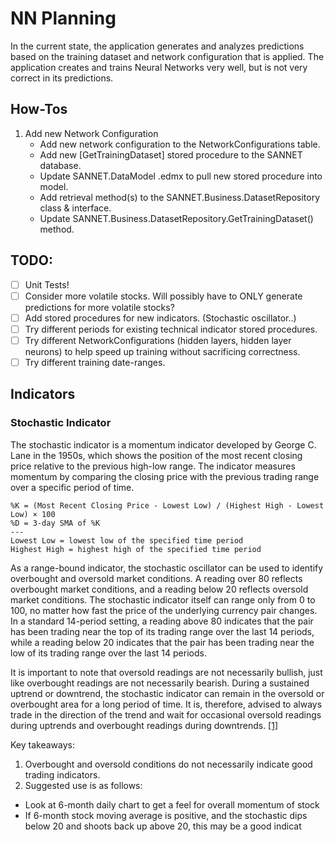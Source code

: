# NN Planning
In the current state, the application generates and analyzes predictions based on the training dataset and network configuration that is applied. The application creates and trains Neural Networks very well, but is not very correct in its predictions.

## How-Tos
1. Add new Network Configuration
   * Add new network configuration to the NetworkConfigurations table.
   * Add new [GetTrainingDataset] stored procedure to the SANNET database.
   * Update SANNET.DataModel .edmx to pull new stored procedure into model.
   * Add retrieval method(s) to the SANNET.Business.DatasetRepository class & interface.
   * Update SANNET.Business.DatasetRepository.GetTrainingDataset() method.

## TODO:
- [ ] Unit Tests!
- [ ] Consider more volatile stocks. Will possibly have to ONLY generate predictions for more volatile stocks?
- [ ] Add stored procedures for new indicators. (Stochastic oscillator..)
- [ ] Try different periods for existing technical indicator stored procedures.
- [ ] Try different NetworkConfigurations (hidden layers, hidden layer neurons) to help speed up training without sacrificing correctness.
- [ ] Try different training date-ranges.

## Indicators
### Stochastic Indicator
The stochastic indicator is a momentum indicator developed by George C. Lane in the 1950s, which shows the position of the most recent closing price relative to the previous high-low range. The indicator measures momentum by comparing the closing price with the previous trading range over a specific period of time.

```
%K = (Most Recent Closing Price - Lowest Low) / (Highest High - Lowest Low) × 100
%D = 3-day SMA of %K
---
Lowest Low = lowest low of the specified time period
Highest High = highest high of the specified time period
```

As a range-bound indicator, the stochastic oscillator can be used to identify overbought and oversold market conditions. A reading over 80 reflects overbought market conditions, and a reading below 20 reflects oversold market conditions. The stochastic indicator itself can range only from 0 to 100, no matter how fast the price of the underlying currency pair changes. In a standard 14-period setting, a reading above 80 indicates that the pair has been trading near the top of its trading range over the last 14 periods, while a reading below 20 indicates that the pair has been trading near the low of its trading range over the last 14 periods.

It is important to note that oversold readings are not necessarily bullish, just like overbought readings are not necessarily bearish. During a sustained uptrend or downtrend, the stochastic indicator can remain in the oversold or overbought area for a long period of time. It is, therefore, advised to always trade in the direction of the trend and wait for occasional oversold readings during uptrends and overbought readings during downtrends. [[1]](https://alpari.com/en/beginner/articles/intro-stochastic-indicator/)

Key takeaways: 
1. Overbought and oversold conditions do not necessarily indicate good trading indicators.
1. Suggested use is as follows:
  * Look at 6-month daily chart to get a feel for overall momentum of stock
  * If 6-month stock moving average is positive, and the stochastic dips below 20 and shoots back up above 20, this may be a good indicat
